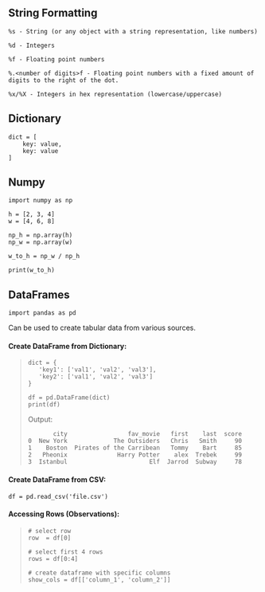 ## String Formatting

```
%s - String (or any object with a string representation, like numbers)

%d - Integers

%f - Floating point numbers

%.<number of digits>f - Floating point numbers with a fixed amount of digits to the right of the dot.

%x/%X - Integers in hex representation (lowercase/uppercase)
```

## Dictionary

```
dict = [
    key: value,
    key: value
]
```

## Numpy

```
import numpy as np

h = [2, 3, 4]
w = [4, 6, 8]

np_h = np.array(h)
np_w = np.array(w)

w_to_h = np_w / np_h

print(w_to_h)
```



## DataFrames

```
import pandas as pd
```
Can be used to create tabular data from various sources.

#### Create DataFrame from Dictionary:

>```
>dict = {
>    'key1': ['val1', 'val2', 'val3'],
>    'key2': ['val1', 'val2', 'val3']
>}
>
>df = pd.DataFrame(dict)
>print(df)
>```
>Output:
>```
>        city                 fav_movie   first    last  score
>0  New York             The Outsiders   Chris   Smith     90
>1    Boston  Pirates of the Carribean   Tommy    Bart     85
>2   Pheonix              Harry Potter    alex  Trebek     99
>3  Istanbul                       Elf  Jarrod  Subway     78
>```

#### Create DataFrame from CSV:

```
df = pd.read_csv('file.csv')
```

#### Accessing Rows (Observations):

>```
># select row
>row  = df[0]
>
># select first 4 rows
>rows = df[0:4]
>
># create dataframe with specific columns
>show_cols = df[['column_1', 'column_2']]
>
>```